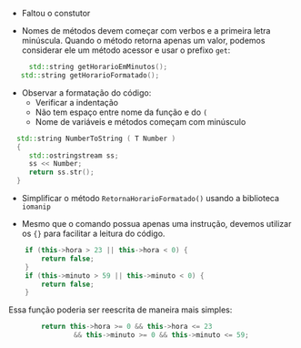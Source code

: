 - Faltou o constutor

- Nomes de métodos devem começar com verbos e a primeira letra minúscula. Quando o método retorna apenas um valor, podemos considerar ele um método acessor e usar o prefixo `get`:

```cpp
	 std::string getHorarioEmMinutos();
   std::string getHorarioFormatado();
```

- Observar a formatação do código:
	- Verificar a indentação
	- Não tem espaço entre nome da função e do `(`
	- Nome de variáveis e métodos começam com minúsculo

```cpp
  std::string NumberToString ( T Number )
  {
     std::ostringstream ss;
     ss << Number;
     return ss.str();
  }
```

- Simplificar o método `RetornaHorarioFormatado()` usando a  biblioteca `iomanip`

- Mesmo que o comando possua apenas uma instrução, devemos utilizar os `{}` para facilitar a leitura do código.

```cpp
    if (this->hora > 23 || this->hora < 0) {
        return false;
    }
    if (this->minuto > 59 || this->minuto < 0) {
        return false;
    }
```

Essa função poderia ser reescrita de maneira mais simples:

```cpp
		return this->hora >= 0 && this->hora <= 23
				&& this->minuto >= 0 && this->minuto <= 59;
```



